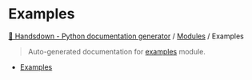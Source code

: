 # Examples

[🙌 Handsdown - Python documentation generator](../README.md#-handsdown---python-documentation-generator) /
[Modules](../MODULES.md#modules) /
Examples

> Auto-generated documentation for [examples](https://github.com/vemel/handsdown/blob/main/examples/__init__.py) module.

- [Examples](#examples)
